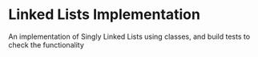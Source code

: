 # Linked Lists Implementation

An implementation of Singly Linked Lists using classes, and build tests to check the functionality

